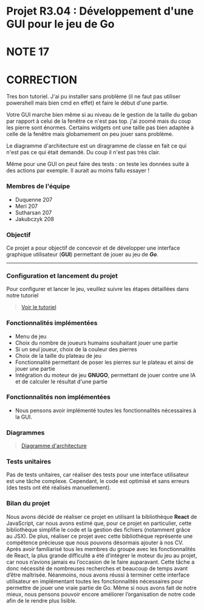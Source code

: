 # Projet R3.04 : Développement d'une GUI pour le jeu de Go

# NOTE 17

# CORRECTION
Tres bon tutoriel. J'ai pu installer sans problème (il ne faut pas utiliser powershell mais bien cmd en effet) et faire le début d'une partie.

Votre GUI marche bien même si au niveau de le gestion de la taille du goban par rapport à celui de la fenêtre ce n'est pas top. j'ai zoomé mais du coup les pierre sont énormes. Certains widgets ont une taille pas bien adaptée à celle de la fenêtre mais globamement on peu jouer sans problème.

Le diagramme d'architecture est un diragramme de classe en fait ce qui n'est pas ce qui était demandé. Du coup il n'est pas très clair.

Même pour une GUI on peut faire des tests : on teste les données suite à des actions par exemple. Il aurait au moins fallu essayer !


### Membres de l'équipe
- Duquenne 207
- Meri 207
- Sutharsan 207
- Jakubczyk 208
  
### Objectif
Ce projet a pour objectif de concevoir et de développer une interface graphique utilisateur (**GUI**) permettant de jouer au jeu de ***Go***.

--- 
### Configuration et lancement du projet
Pour configurer et lancer le jeu, veuillez suivre les étapes détaillées dans notre tutoriel
> [Voir le tutoriel](./docs/tutoriel.md)

### Fonctionnalités implémentées
- Menu de jeu
- Choix du nombre de joueurs humains souhaitant jouer une partie
- Si un seul joueur, choix de la couleur des pierres
- Choix de la taille du plateau de jeu
- Fonctionnalité permettant de poser les pierres sur le plateau et ainsi de jouer une partie
- Intégration du moteur de jeu **GNUGO**, permettant de jouer contre une IA et de calculer le résultat d'une partie
  
### Fonctionnalités non implémentées
- Nous pensons avoir implémenté toutes les fonctionnalités nécessaires à la GUI.

### Diagrammes

>  [Diagramme d'architecture](docs/Diagramme%20d'architecture%20Go.pdf)

### Tests unitaires
Pas de tests unitaires, car réaliser des tests pour une interface utilisateur est une tâche complexe. Cependant, le code est optimisé et sans erreurs (des tests ont été réalisés manuellement).
  
### Bilan du projet
Nous avons décidé de réaliser ce projet en utilisant la bibliothèque **React** de JavaScript, car nous avons estimé que, pour ce projet en particulier, cette bibliothèque simplifie le code et la gestion des fichiers (notamment grâce au JSX). De plus, réaliser ce projet avec cette bibliothèque représente une compétence précieuse que nous pouvons désormais ajouter à nos CV. Après avoir familiarisé tous les membres du groupe avec les fonctionnalités de React, la plus grande difficulté a été d’intégrer le moteur du jeu au projet, car nous n’avions jamais eu l’occasion de le faire auparavant. Cette tâche a donc nécessité de nombreuses recherches et beaucoup de temps avant d’être maîtrisée.
Néanmoins, nous avons réussi à terminer cette interface utilisateur en implémentant toutes les fonctionnalités nécessaires pour permettre de jouer une vraie partie de Go. Même si nous avons fait de notre mieux, nous pensons pouvoir encore améliorer l’organisation de notre code afin de le rendre plus lisible.
